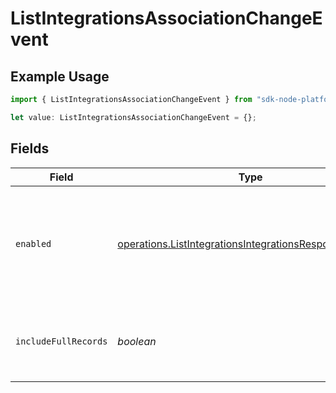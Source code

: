 # ListIntegrationsAssociationChangeEvent

## Example Usage

```typescript
import { ListIntegrationsAssociationChangeEvent } from "sdk-node-platform/models/operations";

let value: ListIntegrationsAssociationChangeEvent = {};
```

## Fields

| Field                                                                                                                            | Type                                                                                                                             | Required                                                                                                                         | Description                                                                                                                      |
| -------------------------------------------------------------------------------------------------------------------------------- | -------------------------------------------------------------------------------------------------------------------------------- | -------------------------------------------------------------------------------------------------------------------------------- | -------------------------------------------------------------------------------------------------------------------------------- |
| `enabled`                                                                                                                        | [operations.ListIntegrationsIntegrationsResponseEnabled](../../models/operations/listintegrationsintegrationsresponseenabled.md) | :heavy_minus_sign:                                                                                                               | If always, the integration will subscribe to association change events.                                                          |
| `includeFullRecords`                                                                                                             | *boolean*                                                                                                                        | :heavy_minus_sign:                                                                                                               | If true, the integration will include full records in the event payload.                                                         |